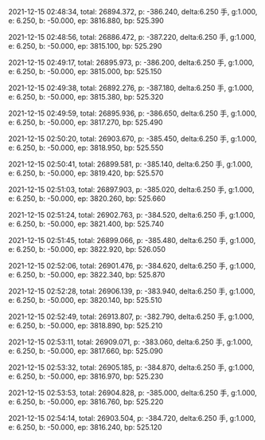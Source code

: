 2021-12-15 02:48:34, total: 26894.372, p: -386.240, delta:6.250 手, g:1.000, e: 6.250, b: -50.000, ep: 3816.880, bp: 525.390

2021-12-15 02:48:56, total: 26886.472, p: -387.220, delta:6.250 手, g:1.000, e: 6.250, b: -50.000, ep: 3815.100, bp: 525.290

2021-12-15 02:49:17, total: 26895.973, p: -386.200, delta:6.250 手, g:1.000, e: 6.250, b: -50.000, ep: 3815.000, bp: 525.150

2021-12-15 02:49:38, total: 26892.276, p: -387.180, delta:6.250 手, g:1.000, e: 6.250, b: -50.000, ep: 3815.380, bp: 525.320

2021-12-15 02:49:59, total: 26895.936, p: -386.650, delta:6.250 手, g:1.000, e: 6.250, b: -50.000, ep: 3817.270, bp: 525.490

2021-12-15 02:50:20, total: 26903.670, p: -385.450, delta:6.250 手, g:1.000, e: 6.250, b: -50.000, ep: 3818.950, bp: 525.550

2021-12-15 02:50:41, total: 26899.581, p: -385.140, delta:6.250 手, g:1.000, e: 6.250, b: -50.000, ep: 3819.420, bp: 525.570

2021-12-15 02:51:03, total: 26897.903, p: -385.020, delta:6.250 手, g:1.000, e: 6.250, b: -50.000, ep: 3820.260, bp: 525.660

2021-12-15 02:51:24, total: 26902.763, p: -384.520, delta:6.250 手, g:1.000, e: 6.250, b: -50.000, ep: 3821.400, bp: 525.740

2021-12-15 02:51:45, total: 26899.066, p: -385.480, delta:6.250 手, g:1.000, e: 6.250, b: -50.000, ep: 3822.920, bp: 526.050

2021-12-15 02:52:06, total: 26901.476, p: -384.620, delta:6.250 手, g:1.000, e: 6.250, b: -50.000, ep: 3822.340, bp: 525.870

2021-12-15 02:52:28, total: 26906.139, p: -383.940, delta:6.250 手, g:1.000, e: 6.250, b: -50.000, ep: 3820.140, bp: 525.510

2021-12-15 02:52:49, total: 26913.807, p: -382.790, delta:6.250 手, g:1.000, e: 6.250, b: -50.000, ep: 3818.890, bp: 525.210

2021-12-15 02:53:11, total: 26909.071, p: -383.060, delta:6.250 手, g:1.000, e: 6.250, b: -50.000, ep: 3817.660, bp: 525.090

2021-12-15 02:53:32, total: 26905.185, p: -384.870, delta:6.250 手, g:1.000, e: 6.250, b: -50.000, ep: 3816.970, bp: 525.230

2021-12-15 02:53:53, total: 26904.828, p: -385.000, delta:6.250 手, g:1.000, e: 6.250, b: -50.000, ep: 3816.760, bp: 525.220

2021-12-15 02:54:14, total: 26903.504, p: -384.720, delta:6.250 手, g:1.000, e: 6.250, b: -50.000, ep: 3816.240, bp: 525.120